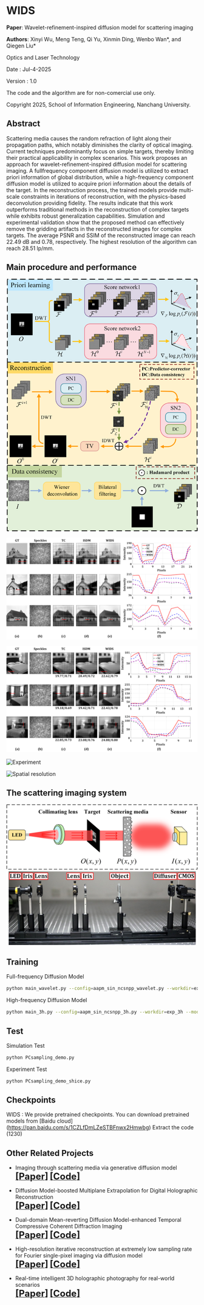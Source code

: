 # WIDS

**Paper**: Wavelet-refinement-inspired diffusion model for scattering imaging

**Authors**: Xinyi Wu, Meng Teng, Qi Yu, Xinmin Ding, Wenbo Wan*, and Qiegen Liu*   

Optics and Laser Technology     

Date : Jul-4-2025 

Version : 1.0  

The code and the algorithm are for non-comercial use only. 

Copyright 2025, School of Information Engineering, Nanchang University.  

## Abstract
Scattering media causes the random refraction of light along their propagation paths, which notably diminishes the clarity of optical imaging. Current techniques predominantly focus on simple targets, thereby limiting their practical applicability in complex scenarios. This work proposes an approach for wavelet-refinement-inspired diffusion model for scattering imaging. A fullfrequency component diffusion model is utilized to extract priori information of global distribution, while a high-frequency component diffusion model is utilized to acquire priori information about the details of the target. In the reconstruction process, the trained models provide multi-scale constraints in iterations of reconstruction, with the physics-based deconvolution providing fidelity. The results indicate that this work outperforms traditional methods in the reconstruction of complex targets while exhibits robust generalization capabilities. Simulation and experimental validation show that the proposed method can effectively remove the gridding artifacts in the reconstructed images for complex targets. The average PSNR and SSIM of the reconstructed image can reach 22.49 dB and 0.78, respectively. The highest resolution of the algorithm can reach 28.51 lp/mm.

## Main procedure and performance
![Flowchart of WIDS](/Figures/4.png "Main procedure and performance")

![Simulation](/Figures/2.png "Main procedure and performance")

![Simulation_crossdata](/Figures/1.png "Main procedure and performance")

![Experiment](/Figures/5.png "Main procedure and performance")

![Spatial resolution](/Figures/3.png "Main procedure and performance")

## The scattering imaging system
![Structural diagram](/Figures/7.png "Optical system configuration")
![Imaging system](/Figures/6.png "Optical system configuration")

## Training
Full-frequency Diffusion Model
```bash
python main_wavelet.py --config=aapm_sin_ncsnpp_wavelet.py --workdir=exp_wavelet --mode=train --eval_folder=result
```

High-frequency Diffusion Model 
```bash
python main_3h.py --config=aapm_sin_ncsnpp_3h.py --workdir=exp_3h --mode=train --eval_folder=result
```
## Test
Simulation Test
```bash
python PCsampling_demo.py
```
Experiment Test
```bash
python PCsampling_demo_shice.py
```
## Checkpoints
WIDS : We provide pretrained checkpoints. You can download pretrained models from [Baidu cloud] (https://pan.baidu.com/s/1CZLfDmLZeSTBFnwx2Hmwbg) Extract the code (1230)

## Other Related Projects
  * Imaging through scattering media via generative diffusion model  
[<font size=5>**[Paper]**</font>](https://pubs.aip.org/aip/apl/article/124/5/051101/3176612/Imaging-through-scattering-media-via-generative )   [<font size=5>**[Code]**</font>](https://github.com/yqx7150/ISDM)

  * Diffusion Model-boosted Multiplane Extrapolation for Digital Holographic Reconstruction  
[<font size=5>**[Paper]**</font>](https://doi.org/10.1364/OE.531147)   [<font size=5>**[Code]**</font>](https://github.com/yqx7150/DMEDH)    

  * Dual-domain Mean-reverting Diffusion Model-enhanced Temporal Compressive Coherent Diffraction Imaging  
[<font size=5>**[Paper]**</font>](https://doi.org/10.1364/OE.517567)   [<font size=5>**[Code]**</font>](https://github.com/yqx7150/DMDTC)
  
  * High-resolution iterative reconstruction at extremely low sampling rate for Fourier single-pixel imaging via diffusion model  
[<font size=5>**[Paper]**</font>](https://doi.org/10.1364/OE.510692)   [<font size=5>**[Code]**</font>](https://github.com/yqx7150/FSPI-DM)

  * Real-time intelligent 3D holographic photography for real-world scenarios  
[<font size=5>**[Paper]**</font>](https://doi.org/10.1364/OE.529107)   [<font size=5>**[Code]**</font>](https://github.com/yqx7150/Intelligent-3D-holography)

